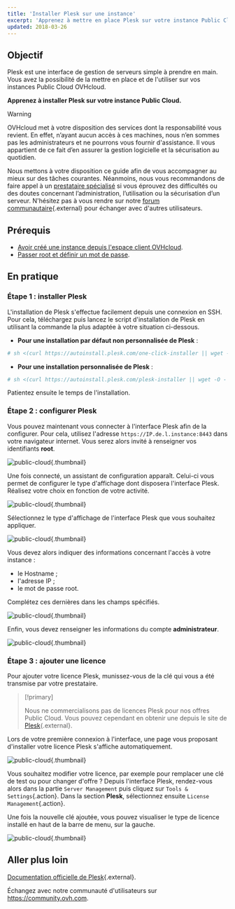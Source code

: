 ```yaml
---
title: 'Installer Plesk sur une instance'
excerpt: 'Apprenez à mettre en place Plesk sur votre instance Public Cloud'
updated: 2018-03-26
---
```


## Objectif

Plesk est une interface de gestion de serveurs simple à prendre en main. Vous avez la possibilité de la mettre en place et de l'utiliser sur vos instances Public Cloud OVHcloud.

**Apprenez à installer Plesk sur votre instance Public Cloud.** 

> [!warning]
> 
> OVHcloud met à votre disposition des services dont la responsabilité vous revient. En effet, n’ayant aucun accès à ces machines, nous n’en sommes pas les administrateurs et ne pourrons vous fournir d'assistance. Il vous appartient de ce fait d’en assurer la gestion logicielle et la sécurisation au quotidien.
>
> Nous mettons à votre disposition ce guide afin de vous accompagner au mieux sur des tâches courantes. Néanmoins, nous vous recommandons de faire appel à un [prestataire spécialisé](https://partner.ovhcloud.com/fr/directory/) si vous éprouvez des difficultés ou des doutes concernant l’administration, l’utilisation ou la sécurisation d’un serveur. N'hésitez pas à vous rendre sur notre [forum communautaire](https://community.ovh.com/){.external} pour échanger avec d'autres utilisateurs.
>

## Prérequis

- [Avoir créé une instance depuis l'espace client OVHcloud](/pages/public_cloud/compute/public-cloud-first-steps#etape-3-creer-une-instance).
- [Passer root et définir un mot de passe](/pages/public_cloud/compute/become_root_and_change_password).

## En pratique

### Étape 1 : installer Plesk

L'installation de Plesk s'effectue facilement depuis une connexion en SSH. Pour cela, téléchargez puis lancez le script d'installation de Plesk en utilisant la commande la plus adaptée à votre situation ci-dessous.

- **Pour une installation par défaut non personnalisée de Plesk** :

```bash
# sh <(curl https://autoinstall.plesk.com/one-click-installer || wget -O - https://autoinstall.plesk.com/one-click-installer)
```

- **Pour une installation personnalisée de Plesk** :

```bash
# sh <(curl https://autoinstall.plesk.com/plesk-installer || wget -O - https://autoinstall.plesk.com/plesk-installer)
```

Patientez ensuite le temps de l'installation. 

### Étape 2 : configurer Plesk

Vous pouvez maintenant vous connecter à l'interface Plesk afin de la configurer. Pour cela, utilisez l'adresse `https://IP.de.l.instance:8443` dans votre navigateur internet. Vous serez alors invité à renseigner vos identifiants **root**.

![public-cloud](images/3301.png){.thumbnail}

Une fois connecté, un assistant de configuration apparaît. Celui-ci vous permet de configurer le type d'affichage dont disposera l'interface Plesk. Réalisez votre choix en fonction de votre activité.

![public-cloud](images/3302.png){.thumbnail}

Sélectionnez le type d'affichage de l'interface Plesk que vous souhaitez appliquer.

![public-cloud](images/3303.png){.thumbnail}

Vous devez alors indiquer des informations concernant l'accès à votre instance :

- le Hostname ;
- l'adresse IP ;
- le mot de passe root.

Complétez ces dernières dans les champs spécifiés.

![public-cloud](images/3304.png){.thumbnail}

Enfin, vous devez renseigner les informations du compte **administrateur**.

![public-cloud](images/3305.png){.thumbnail}

### Étape 3 : ajouter une licence

Pour ajouter votre licence Plesk, munissez-vous de la clé qui vous a été transmise par votre prestataire.

> [!primary]
>
> Nous ne commercialisons pas de licences Plesk pour nos offres Public Cloud. Vous pouvez cependant en obtenir une depuis le site de [Plesk](https://www.plesk.com/){.external}.
> 

Lors de votre première connexion à l'interface, une page vous proposant d'installer votre licence Plesk s'affiche automatiquement.

![public-cloud](images/3306-2.png){.thumbnail}

Vous souhaitez modifier votre licence, par exemple pour remplacer une clé de test ou pour changer d'offre ? Depuis l'interface Plesk, rendez-vous alors dans la partie `Server Management` puis cliquez sur `Tools & Settings`{.action}. Dans la section **Plesk**, sélectionnez ensuite `License Management`{.action}.

Une fois la nouvelle clé ajoutée, vous pouvez visualiser le type de licence installé en haut de la barre de menu, sur la gauche.

![public-cloud](images/3322-2.png){.thumbnail}

## Aller plus loin

[Documentation officielle de Plesk](https://docs.plesk.com/en-US/onyx/){.external}.

Échangez avec notre communauté d'utilisateurs sur <https://community.ovh.com>.